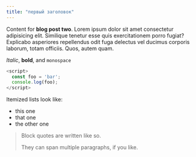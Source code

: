 ```yaml
---
title: "первый заголовок"
---
```



Content for **blog post two**. Lorem ipsum dolor sit amet consectetur adipisicing elit. Similique tenetur esse quis exercitationem porro fugiat? Explicabo asperiores repellendus odit fuga delectus vel ducimus corporis laborum, totam officiis. Quos, autem quam.

*Italic*, **bold**, and `monospace`

```js
<script>
  const foo = 'bar';
  console.log(foo);
</script>

```

Itemized lists look like:

  * this one
  * that one
  * the other one

> Block quotes are
> written like so.
>
> They can span multiple paragraphs,
> if you like.
